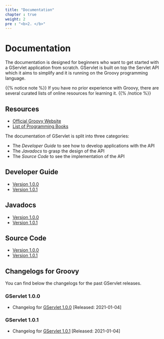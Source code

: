 ```yaml
---
title: "Documentation"
chapter : true
weight: 2
pre : "<b>2. </b>"
---
```


# Documentation

The documentation  is designed for beginners who want to get started with a GServlet application from scratch. GServlet is built on top the Servlet API which it aims to simplify and it is running on the Groovy programming language. 

{{% notice note %}}
If you have no prior experience with Groovy, there are several curated lists of online resources for learning it.
{{% /notice %}}

## Resources

* [Official Groovy Website](https://groovy-lang.org)
* [List of Programming Books](https://groovy-lang.org/learn.html#books)

The documentation of GServlet is split into three categories:

* The _Developer Guide_ to see how to develop applications with the API
* The _Javadocs_ to grasp the design of the API
* The _Source Code_ to see the implementation of the API

## Developer Guide

* [Version 1.0.0](/docs/1.0.0)
* [Version 1.0.1](/docs/1.0.1) 


## Javadocs

* [Version 1.0.0](/javadocs/1.0.0)
* [Version 1.0.1](/javadocs/1.0.1) 

## Source Code

* [Version 1.0.0](/sources/1.0.0)
* [Version 1.0.1](/sources/1.0.1)


## Changelogs for Groovy

You can find below the changelogs for the past GServlet releases.

### GServlet 1.0.0

* Changelog for [GServlet 1.0.0](/changelogs/1.0.0)  [Released: 2021-01-04]

### GServlet 1.0.1

* Changelog for [GServlet 1.0.1](/changelogs/1.0.1)  [Released: 2021-01-04]